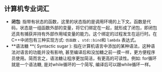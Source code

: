 ## 计算机专业词汇

- **闭包**: 指带有状态的函数，这里的状态指的是调用环境的上下文。函数是代码，状态是一组函数外部的变量，将它们绑定在一起，就形成了闭包，即闭包还具有捕获并持有外部作用域变量的能力。这个绑定的过程发生在运行时。在C++中闭包有三种实现方式: `仿函数` 、`std::bind`和 `lambda` 表达式。
- **语法糖 **( Syntactic sugar ): 指在计算机语言中添加的某种语法，这种语法对语言的功能并没有影响, 甚至编译后和没加糖之前一摸一样，更方便程序员使用。简而言之，语法糖让程序更加简洁，有更高的可读性。例如: for循环就是一个语法糖, 是对while循环的一个简写, 编译后可以跟while循环一样。